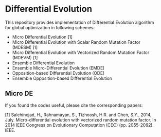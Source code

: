 # Differential Evolution
This repository provides implementation of Differential Evolution algorithm for global optimization in following schemes:

* Micro Differential Evolution [1]
* Micro Differential Evolution with Scalar Random Mutation Factor (MDESM) [1]
* Micro Differential Evolution with Vectorized Random Mutation Factor (MDEVM) [1]
* Ensemble Differential Evolution
* Ensemble Micro-Differential Evolution (EMDE)
* Opposition-based Differential Evolution (ODE)
* Ensemble Opposition-based Differential Evolution

## Micro DE


If you found the codes useful, please cite the corresponding papers:

[1] Salehinejad, H., Rahnamayan, S., Tizhoosh, H.R. and Chen, S.Y., 2014, July. Micro-differential evolution with vectorized random mutation factor. In 2014 IEEE Congress on Evolutionary Computation (CEC) (pp. 2055-2062). IEEE.
